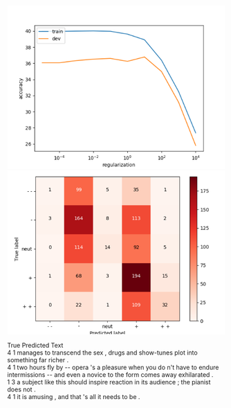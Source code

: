 ![Regularization](q4_reg_v_acc.png?raw=true "Regularization")
![ConfMatrix](q4_dev_conf.png?raw=true "Confusion matrix")

True	Predicted	Text <br />
4	1	manages to transcend the sex , drugs and show-tunes plot into something far richer . <br />
4	1	two hours fly by -- opera 's a pleasure when you do n't have to endure intermissions -- and even a novice to the form comes away exhilarated . <br />
1	3	a subject like this should inspire reaction in its audience ; the pianist does not . <br />
4	1	it is amusing , and that 's all it needs to be . <br />